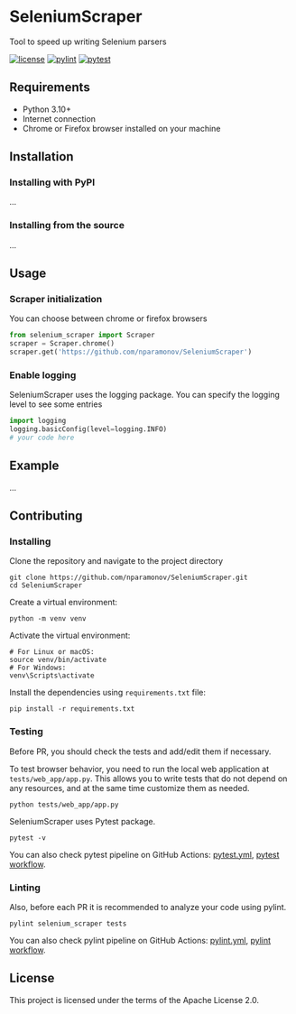 # SeleniumScraper
Tool to speed up writing Selenium parsers

[![license](https://img.shields.io/github/license/nparamonov/SeleniumScraper)](https://github.com/nparamonov/SeleniumScraper/blob/main/LICENSE)
[![pylint](https://img.shields.io/github/actions/workflow/status/nparamonov/SeleniumScraper/pylint.yml?branch=main&label=pylint&logo=pylint)](https://github.com/nparamonov/SeleniumScraper/actions/workflows/pylint.yml)
[![pytest](https://img.shields.io/github/actions/workflow/status/nparamonov/SeleniumScraper/pytest.yml?branch=main&label=pytest&logo=pytest)](https://github.com/nparamonov/SeleniumScraper/actions/workflows/pytest.yml)

## Requirements
- Python 3.10+
- Internet connection
- Chrome or Firefox browser installed on your machine

## Installation
### Installing with PyPI
...

### Installing from the source
...

## Usage
### Scraper initialization
You can choose between chrome or firefox browsers
```python
from selenium_scraper import Scraper
scraper = Scraper.chrome()
scraper.get('https://github.com/nparamonov/SeleniumScraper')
```
### Enable logging
SeleniumScraper uses the logging package. You can specify the logging level to see some entries
```python
import logging
logging.basicConfig(level=logging.INFO)
# your code here
```
## Example
...

## Contributing
### Installing
Clone the repository and navigate to the project directory
```shell
git clone https://github.com/nparamonov/SeleniumScraper.git
cd SeleniumScraper
```
Create a virtual environment:
```shell
python -m venv venv
```
Activate the virtual environment:
```shell
# For Linux or macOS:
source venv/bin/activate
# For Windows:
venv\Scripts\activate
```
Install the dependencies using `requirements.txt` file:
```shell
pip install -r requirements.txt
```
### Testing
Before PR, you should check the tests and add/edit them if necessary.

To test browser behavior, you need to run the local web application at `tests/web_app/app.py`.
This allows you to write tests that do not depend on any resources, and at the same time customize them as needed.
```shell
python tests/web_app/app.py
```
SeleniumScraper uses Pytest package.
```shell
pytest -v
```
You can also check pytest pipeline on GitHub Actions:
[pytest.yml](https://github.com/nparamonov/SeleniumScraper/blob/main/.github/workflows/pytest.yml), 
[pytest workflow](https://github.com/nparamonov/SeleniumScraper/actions/workflows/pytest.yml).

### Linting
Also, before each PR it is recommended to analyze your code using pylint.
```shell
pylint selenium_scraper tests
```
You can also check pylint pipeline on GitHub Actions:
[pylint.yml](https://github.com/nparamonov/SeleniumScraper/blob/main/.github/workflows/pylint.yml), 
[pylint workflow](https://github.com/nparamonov/SeleniumScraper/actions/workflows/pylint.yml).

## License
This project is licensed under the terms of the Apache License 2.0.